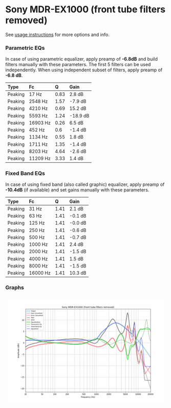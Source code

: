 # Sony MDR-EX1000 (front tube filters removed)
See [usage instructions](https://github.com/jaakkopasanen/AutoEq#usage) for more options and info.

### Parametric EQs
In case of using parametric equalizer, apply preamp of **-6.8dB** and build filters manually
with these parameters. The first 5 filters can be used independently.
When using independent subset of filters, apply preamp of **-6.8 dB**.

| Type    | Fc       |    Q | Gain     |
|:--------|:---------|:-----|:---------|
| Peaking | 17 Hz    | 0.83 | 2.8 dB   |
| Peaking | 2548 Hz  | 1.57 | -7.9 dB  |
| Peaking | 4210 Hz  | 0.69 | 15.2 dB  |
| Peaking | 5593 Hz  | 1.24 | -18.9 dB |
| Peaking | 16903 Hz | 0.26 | 6.5 dB   |
| Peaking | 452 Hz   | 0.6  | -1.4 dB  |
| Peaking | 1134 Hz  | 0.55 | 1.8 dB   |
| Peaking | 1711 Hz  | 1.35 | -1.4 dB  |
| Peaking | 8203 Hz  | 4.64 | -2.6 dB  |
| Peaking | 11209 Hz | 3.33 | 1.4 dB   |

### Fixed Band EQs
In case of using fixed band (also called graphic) equalizer, apply preamp of **-10.4dB**
(if available) and set gains manually with these parameters.

| Type    | Fc       |    Q | Gain    |
|:--------|:---------|:-----|:--------|
| Peaking | 31 Hz    | 1.41 | 2.1 dB  |
| Peaking | 63 Hz    | 1.41 | -0.1 dB |
| Peaking | 125 Hz   | 1.41 | -0.0 dB |
| Peaking | 250 Hz   | 1.41 | -0.6 dB |
| Peaking | 500 Hz   | 1.41 | -0.7 dB |
| Peaking | 1000 Hz  | 1.41 | 2.4 dB  |
| Peaking | 2000 Hz  | 1.41 | -1.5 dB |
| Peaking | 4000 Hz  | 1.41 | 1.5 dB  |
| Peaking | 8000 Hz  | 1.41 | -1.5 dB |
| Peaking | 16000 Hz | 1.41 | 10.3 dB |

### Graphs
![](./Sony%20MDR-EX1000%20(front%20tube%20filters%20removed).png)